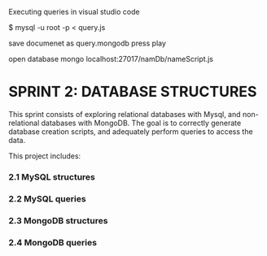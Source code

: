 Executing queries in visual studio code

$ mysql -u root -p < query.js

save documenet as query.mongodb 
press play 

open database
mongo localhost:27017/namDb/nameScript.js






# SPRINT 2: DATABASE STRUCTURES

This sprint consists of exploring relational databases with Mysql, and non-relational databases with MongoDB.
The goal is to correctly generate database creation scripts, and adequately perform queries to access the data.

This project includes:

### 2.1 MySQL structures

### 2.2 MySQL queries

### 2.3 MongoDB structures

### 2.4 MongoDB queries
